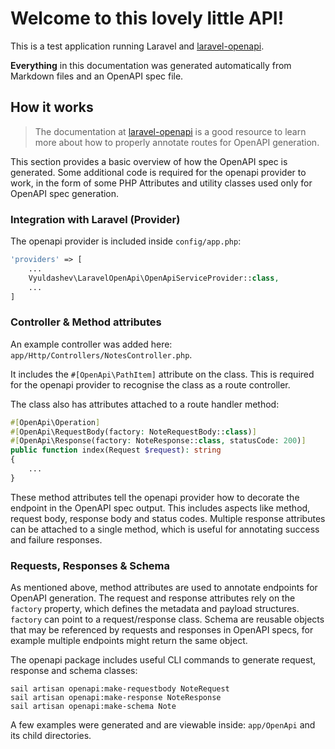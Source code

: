 # Welcome to this lovely little API!

This is a test application running Laravel and [laravel-openapi][laravel-openapi].

**Everything** in this documentation was generated automatically from Markdown files and an OpenAPI spec file.

## How it works

> The documentation at [laravel-openapi][laravel-openapi] is a good resource to learn more about how to properly
> annotate routes for OpenAPI generation.

This section provides a basic overview of how the OpenAPI spec is generated. Some additional code is required
for the openapi provider to work, in the form of some PHP Attributes and utility classes used only for OpenAPI
spec generation.

### Integration with Laravel (Provider)

The openapi provider is included inside `config/app.php`:

```php
'providers' => [
    ...
    Vyuldashev\LaravelOpenApi\OpenApiServiceProvider::class,
    ...
]
```

### Controller & Method attributes

An example controller was added here: `app/Http/Controllers/NotesController.php`.

It includes the `#[OpenApi\PathItem]` attribute on the class. This is required for the openapi provider
to recognise the class as a route controller.

The class also has attributes attached to a route handler method:

```php
#[OpenApi\Operation]
#[OpenApi\RequestBody(factory: NoteRequestBody::class)]
#[OpenApi\Response(factory: NoteResponse::class, statusCode: 200)]
public function index(Request $request): string
{
    ...
}
```

These method attributes tell the openapi provider how to decorate the endpoint in the OpenAPI spec output.
This includes aspects like method, request body, response body and status codes. Multiple response attributes
can be attached to a single method, which is useful for annotating success and failure responses.

### Requests, Responses & Schema

As mentioned above, method attributes are used to annotate endpoints for OpenAPI generation. The request
and response attributes rely on the `factory` property, which defines the metadata and payload structures.
`factory` can point to a request/response class. Schema are reusable objects that may be referenced by
requests and responses in OpenAPI specs, for example multiple endpoints might return the same object.

The openapi package includes useful CLI commands to generate request, response and schema classes:

```shell
sail artisan openapi:make-requestbody NoteRequest
sail artisan openapi:make-response NoteResponse
sail artisan openapi:make-schema Note
```

A few examples were generated and are viewable inside: `app/OpenApi` and its child directories.

[laravel-openapi]: https://vyuldashev.github.io/laravel-openapi/
